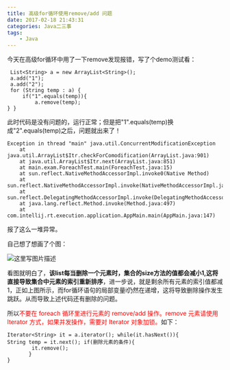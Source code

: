 ```yaml
---
title: 高级for循环使用remove/add 问题
date: 2017-02-18 21:43:31
categories: Java二三事
tags: 
	- Java
---
```

今天在高级for循环中用了一下remove发现报错，写了个demo测试看：
```
 List<String> a = new ArrayList<String>();
 a.add("1");
 a.add("2");
 for (String temp : a) {
     if("1".equals(temp)){
         a.remove(temp);
} }
```
<!--more-->
此时代码是没有问题的，运行正常；但是把"1".equals(temp)换成"2".equals(temp)之后，问题就出来了！

```
Exception in thread "main" java.util.ConcurrentModificationException
	at java.util.ArrayList$Itr.checkForComodification(ArrayList.java:901)
	at java.util.ArrayList$Itr.next(ArrayList.java:851)
	at main.exam.ForeachTest.main(ForeachTest.java:15)
	at sun.reflect.NativeMethodAccessorImpl.invoke0(Native Method)
	at sun.reflect.NativeMethodAccessorImpl.invoke(NativeMethodAccessorImpl.java:62)
	at sun.reflect.DelegatingMethodAccessorImpl.invoke(DelegatingMethodAccessorImpl.java:43)
	at java.lang.reflect.Method.invoke(Method.java:497)
	at com.intellij.rt.execution.application.AppMain.main(AppMain.java:147)
```

 报了这么一堆异常。


自己想了想画了个图：

![这里写图片描述](http://img.blog.csdn.net/20161229172604530)

看图就明白了，**该list每当删除一个元素时，集合的size方法的值都会减小1,这将直接导致集合中元素的索引重新排序**，进一步说，就是剩余所有元素的索引值都减1，正如上图所示，而for循环语句的局部变量i仍然在递增，这将导致删除操作发生跳跃。从而导致上述代码还有删除的问题。

所以<font color="red">不要在 foreach 循环里进行元素的 remove/add 操作。remove 元素请使用 Iterator 方式，如果并发操作，需要对 Iterator 对象加锁。</font>如下：

```
Iterator<String> it = a.iterator(); while(it.hasNext()){
String temp = it.next(); if(删除元素的条件){
        it.remove();
       }
}
```

